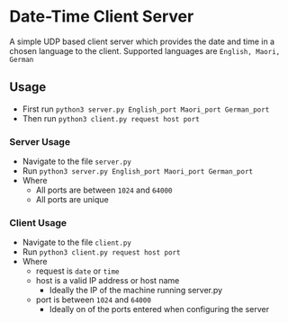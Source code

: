 # Date-Time Client Server

A simple UDP based client server which provides the date and time in a chosen language to the client. Supported languages are `English, Maori, German`

## Usage
  - First run `python3 server.py English_port Maori_port German_port`
  - Then run `python3 client.py request host port`

### Server Usage
  - Navigate to the file `server.py`
  - Run `python3 server.py English_port Maori_port German_port`
  - Where
      * All ports are between `1024` and `64000`
      * All ports are unique
      
      
### Client Usage
  - Navigate to the file `client.py`
  - Run `python3 client.py request host port`
  - Where
      * request is `date` or `time`
      * host is a valid IP address or host name
          - Ideally the IP of the machine running server.py
      * port is between `1024` and `64000`
          - Ideally on of the ports entered when configuring the server

